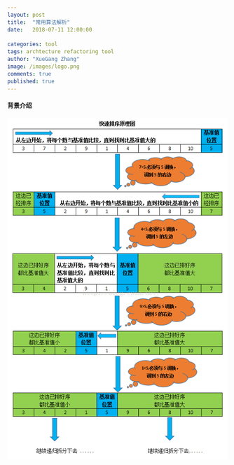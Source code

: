 ```yaml
---
layout: post
title:  "常用算法解析"
date:   2018-07-11 12:00:00

categories: tool
tags: archtecture refactoring tool
author: "XueGang Zhang"
image: /images/logo.png
comments: true
published: true
---
```


#### 背景介绍

![关系图](/assets/images/pictures/2020-03-18-algorithm/01.png?style=centerme)


